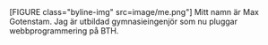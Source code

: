 
<div class="byline">
[FIGURE class="byline-img" src=image/me.png"]
Mitt namn är Max Gotenstam. 
Jag är utbildad gymnasieingenjör som nu pluggar webbprogrammering på BTH.
</div>